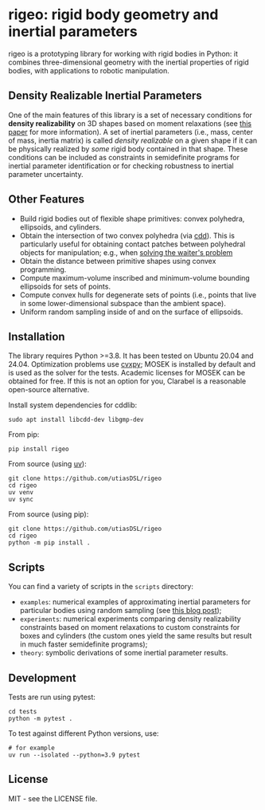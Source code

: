# rigeo: rigid body geometry and inertial parameters

rigeo is a prototyping library for working with rigid bodies in Python: it combines
three-dimensional geometry with the inertial properties of rigid bodies, with
applications to robotic manipulation.

## Density Realizable Inertial Parameters

One of the main features of this library is a set of necessary conditions for
**density realizability** on 3D shapes based on moment relaxations (see [this
paper](https://arxiv.org/abs/2411.07079) for more information). A set of
inertial parameters (i.e., mass, center of mass, inertia matrix) is called
*density realizable* on a given shape if it can be physically realized by
*some* rigid body contained in that shape. These conditions can be included as
constraints in semidefinite programs for inertial parameter identification or
for checking robustness to inertial parameter uncertainty.

## Other Features

* Build rigid bodies out of flexible shape primitives: convex polyhedra,
  ellipsoids, and cylinders.
* Obtain the intersection of two convex polyhedra (via
  [cdd](https://pycddlib.readthedocs.io)). This is particularly useful for
  obtaining contact patches between polyhedral objects for manipulation; e.g.,
  when [solving the waiter's problem](https://arxiv.org/abs/2305.17484)
* Obtain the distance between primitive shapes using convex programming.
* Compute maximum-volume inscribed and minimum-volume bounding ellipsoids for
  sets of points.
* Compute convex hulls for degenerate sets of points (i.e., points that live in
  some lower-dimensional subspace than the ambient space).
* Uniform random sampling inside of and on the surface of ellipsoids.

## Installation

The library requires Python >=3.8. It has been tested on Ubuntu 20.04 and
24.04. Optimization problems use [cvxpy](https://www.cvxpy.org/); MOSEK is
installed by default and is used as the solver for the tests. Academic licenses
for MOSEK can be obtained for free. If this is not an option for you, Clarabel
is a reasonable open-source alternative.

Install system dependencies for cddlib:
```
sudo apt install libcdd-dev libgmp-dev
```

From pip:
```
pip install rigeo
```

From source (using [uv](https://docs.astral.sh/uv/)):
```
git clone https://github.com/utiasDSL/rigeo
cd rigeo
uv venv
uv sync
```

From source (using pip):
```
git clone https://github.com/utiasDSL/rigeo
cd rigeo
python -m pip install .
```

## Scripts

You can find a variety of scripts in the `scripts` directory:

* `examples`: numerical examples of approximating inertial parameters for
  particular bodies using random sampling (see [this blog
  post](https://adamheins.com/blog/cuboid-inertia));
* `experiments`: numerical experiments comparing density realizability
  constraints based on moment relaxations to custom constraints for boxes and
  cylinders (the custom ones yield the same results but result in much faster
  semidefinite programs);
* `theory`: symbolic derivations of some inertial parameter results.

## Development

Tests are run using pytest:
```
cd tests
python -m pytest .
```

To test against different Python versions, use:
```
# for example
uv run --isolated --python=3.9 pytest
```

## License

MIT - see the LICENSE file.
